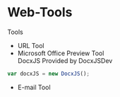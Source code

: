 # Web-Tools

Tools
* URL Tool
* Microsoft Office Preview Tool<br /> DocxJS Provided by DocxJSDev
```javascript
var docxJS = new DocxJS();
```

* E-mail Tool